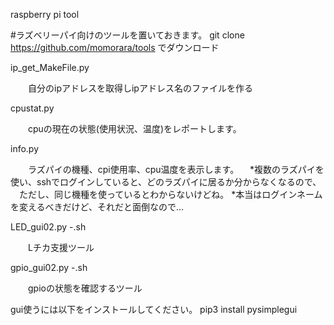raspberry pi tool


#ラズベリーパイ向けのツールを置いておきます。
git clone https://github.com/momorara/tools
でダウンロード

ip_get_MakeFile.py

　　自分のipアドレスを取得しipアドレス名のファイルを作る

cpustat.py

　　cpuの現在の状態(使用状況、温度)をレポートします。
  
info.py

　　ラズパイの機種、cpi使用率、cpu温度を表示します。
 　*複数のラズパイを使い、sshでログインしていると、どのラズパイに居るか分からなくなるので、
  　ただし、同じ機種を使っているとわからないけどね。
   *本当はログインネームを変えるべきだけど、それだと面倒なので...
   
LED_gui02.py -.sh

　　Lチカ支援ツール
  
gpio_gui02.py -.sh
   
　　gpioの状態を確認するツール
  
gui使うには以下をインストールしてください。
pip3 install pysimplegui
  
  
